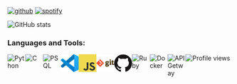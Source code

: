[<img src='https://cdn.jsdelivr.net/npm/simple-icons@3.0.1/icons/github.svg' alt='github' height='40'>](https://github.com/vsbriceno)  [<img 
                                                                                                                                        src='https://cdn.jsdelivr.net/npm/simple-icons@3.0.1/icons/spotify.svg' alt='spotify' height='40'>](https://open.spotify.com/user/victoriapsb?si=ec3fc07a8e56494e)  

![GitHub stats](https://github-readme-stats.vercel.app/api?username=vsbriceno&show_icons=true&count_private=true)  



### Languages and Tools:
<img align="left" alt="Python" width="40px" src="https://camo.githubusercontent.com/dd8b0601cdfefe534a6a26f4c29c7f8a5fcfc315002655f519c73121f7bad8bc/68747470733a2f2f63646e2e6a7364656c6976722e6e65742f67682f64657669636f6e732f64657669636f6e2f69636f6e732f707974686f6e2f707974686f6e2d6f726967696e616c2e737667" />
<img align="left" alt="C" width="40px" src="https://camo.githubusercontent.com/394c0554d0c5dbe26a74cab0054d6b9e76c47c331564081e29fd740084105595/68747470733a2f2f63646e2e6a7364656c6976722e6e65742f67682f64657669636f6e732f64657669636f6e2f69636f6e732f632f632d6c696e652e737667" />
<img align="left" alt="PSQL" width="40px" src="https://camo.githubusercontent.com/d536b9cc0c533324368535ece721f5424f28eae3ec0e6f3847408948ecacfce6/68747470733a2f2f63646e2e6a7364656c6976722e6e65742f67682f64657669636f6e732f64657669636f6e2f69636f6e732f706f737467726573716c2f706f737467726573716c2d6f726967696e616c2e737667" />
<img align="left" alt="Visual Studio Code" width="40px" src="https://raw.githubusercontent.com/github/explore/80688e429a7d4ef2fca1e82350fe8e3517d3494d/topics/visual-studio-code/visual-studio-code.png" />
<img align="left" alt="JavaScript" width="40px" src="https://raw.githubusercontent.com/github/explore/80688e429a7d4ef2fca1e82350fe8e3517d3494d/topics/javascript/javascript.png" />
<img align="left" alt="Git" width="40px" src="https://raw.githubusercontent.com/github/explore/80688e429a7d4ef2fca1e82350fe8e3517d3494d/topics/git/git.png" />
<img align="left" alt="GitHub" width="40px" src="https://raw.githubusercontent.com/github/explore/78df643247d429f6cc873026c0622819ad797942/topics/github/github.png" />
<img align="left" alt="Ruby" width="40px" src="https://camo.githubusercontent.com/3848b05c57bc263147c21902c7ce532ae7bc5f485450c26f79a6d77580f703f6/68747470733a2f2f63646e2e6a7364656c6976722e6e65742f67682f64657669636f6e732f64657669636f6e2f69636f6e732f7261696c732f7261696c732d706c61696e2e737667" />

<img align="left" alt="Docker" width="40px" src="https://www.docker.com/wp-content/uploads/2022/03/vertical-logo-monochromatic.png" />
<img align="left" alt="APIGetway" width="40px" src="https://www.clipartmax.com/png/middle/195-1955710_api-gateway-icon-assertible-logo-aws-api-gateway-logo.png" />

![Profile views](https://gpvc.arturio.dev/vsbriceno)  


